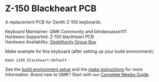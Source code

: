 Z-150 Blackheart PCB
===

A replacement PCB for Zenith Z-150 keyboards.

Keyboard Maintainer: QMK Community and blindassassin111  
Hardware Supported: Z-150 blackheart PCB  
Hardware Availability: [Deskthority Group Buy](https://deskthority.net/group-buys-f50/programmable-vintage-board-pcbs-omnikey-at101-and-z-150-t19325.html)

Make example for this keyboard (after setting up your build environment):

    make z150_blackheart:default

See the [build environment setup](https://docs.qmk.fm/#/getting_started_build_tools) and the [make instructions](https://docs.qmk.fm/#/getting_started_make_guide) for more information. Brand new to QMK? Start with our [Complete Newbs Guide](https://docs.qmk.fm/#/newbs).
